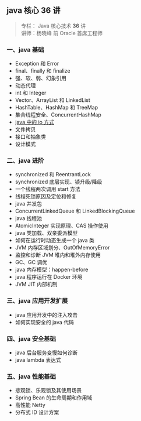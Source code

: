 ## java 核心 36 讲
> 专栏： Java 核心技术 **36** 讲 <br/>
> 讲师：杨晓峰 前 Oracle 首席工程师

### 一、java 基础
- Exception 和 Error
- final、finally 和 finalize
- 强、软、弱、幻象引用
- 动态代理
- int 和 Integer
- Vector、ArrayList 和 LinkedList
- HashTable、HashMap 和 TreeMap
- 集合线程安全、ConcurrentHashMap
- [java 中的 io 方式](IO.md)
- 文件拷贝
- 接口和抽象类
- 设计模式

### 二、java 进阶
- synchronized 和 ReentrantLock
- synchronized 底层实现、锁升级/降级
- 一个线程两次调用 start 方法
- 线程死锁原因及定位和修复
- java 并发包
- ConcurrentLinkedQueue 和 LinkedBlockingQueue
- java 线程池
- AtomicInteger 实现原理、CAS 操作使用
- java 类加载、双亲委派模型
- 如何在运行时动态生成一个 java 类
- JVM 内存区域划分、OutOfMemoryError
- 监控和诊断 JVM 堆内和堆外内存使用
- GC、GC 调优
- java 内存模型：happen-before
- java 程序运行在 Docker 环境
- JVM JIT 内部机制

### 三、java 应用开发扩展
- java 应用开发中的注入攻击
- 如何实现安全的 java 代码

### 四、java 安全基础
- java 后台服务变慢如何诊断
- java lambda 表达式

### 五、java 性能基础
- 悲观锁、乐观锁及其使用场景
- Spring Bean 的生命周期和作用域
- 高性能 Netty
- 分布式 ID 设计方案